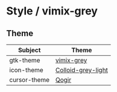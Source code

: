 

# Style / vimix-grey


## Theme

| Subject | Theme |
| --- | --- |
| gtk-theme | [vimix-grey](https://github.com/vinceliuice/vimix-gtk-themes) |
| icon-theme | [Colloid-grey-light](https://github.com/vinceliuice/Colloid-icon-theme) |
| cursor-theme | [Qogir](https://github.com/vinceliuice/Qogir-icon-theme/tree/master/src/cursors) |
